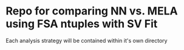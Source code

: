# Repo for comparing NN vs. MELA using FSA ntuples with SV Fit

Each analysis strategy will be contained within it's own directory
